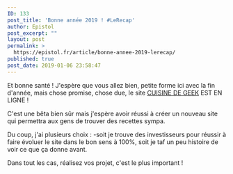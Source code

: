 ```yaml
---
ID: 133
post_title: 'Bonne année 2019 ! #LeRecap'
author: Epistol
post_excerpt: ""
layout: post
permalink: >
  https://epistol.fr/article/bonne-annee-2019-lerecap/
published: true
post_date: 2019-01-06 23:58:47
---
```

<!-- wp:paragraph -->
<p>Et bonne santé ! J'espère que vous allez bien, petite forme ici avec la fin d'année, mais chose promise, chose due, le site <a href="https://cuisinedegeek.com/">CUISINE DE GEEK</a> EST EN LIGNE !</p>
<!-- /wp:paragraph -->

<!-- wp:paragraph -->
<p>C'est une bêta bien sûr mais j'espère avoir réussi à créer un nouveau site qui permettra aux gens de trouver des recettes sympa.</p>
<!-- /wp:paragraph -->

<!-- wp:paragraph -->
<p>Du coup, j'ai plusieurs choix : -soit je trouve des investisseurs pour réussir à faire évoluer le site dans le bon sens à 100%, soit je taf un peu histoire de voir ce que ça donne avant.</p>
<!-- /wp:paragraph -->

<!-- wp:paragraph -->
<p>Dans tout les cas, réalisez vos projet, c'est le plus important !</p>
<!-- /wp:paragraph -->